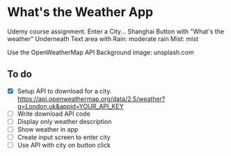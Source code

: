 # What's the Weather App
Udemy course assignment.
Enter a City...
Shanghai
Button with "What's the weather"
Underneath Text area with
Rain: moderate rain
Mist: mist

Use the OpenWeatherMap API
Background image: unsplash.com

## To do
- [x] Setup API to download for a city. https://api.openweathermap.org/data/2.5/weather?q=London,uk&appid=YOUR_API_KEY 
- [ ] Write download API code
- [ ] Display only weather description
- [ ] Show weather in app
- [ ] Create input screen to enter city
- [ ] Use API with city on button click